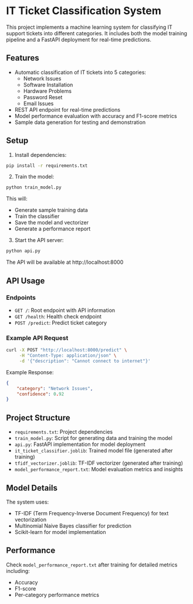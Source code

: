 # IT Ticket Classification System

This project implements a machine learning system for classifying IT support tickets into different categories. It includes both the model training pipeline and a FastAPI deployment for real-time predictions.

## Features

- Automatic classification of IT tickets into 5 categories:
  - Network Issues
  - Software Installation
  - Hardware Problems
  - Password Reset
  - Email Issues
- REST API endpoint for real-time predictions
- Model performance evaluation with accuracy and F1-score metrics
- Sample data generation for testing and demonstration

## Setup

1. Install dependencies:
```bash
pip install -r requirements.txt
```

2. Train the model:
```bash
python train_model.py
```
This will:
- Generate sample training data
- Train the classifier
- Save the model and vectorizer
- Generate a performance report

3. Start the API server:
```bash
python api.py
```
The API will be available at http://localhost:8000

## API Usage

### Endpoints

- `GET /`: Root endpoint with API information
- `GET /health`: Health check endpoint
- `POST /predict`: Predict ticket category

### Example API Request

```bash
curl -X POST "http://localhost:8000/predict" \
     -H "Content-Type: application/json" \
     -d '{"description": "Cannot connect to internet"}'
```

Example Response:
```json
{
    "category": "Network Issues",
    "confidence": 0.92
}
```

## Project Structure

- `requirements.txt`: Project dependencies
- `train_model.py`: Script for generating data and training the model
- `api.py`: FastAPI implementation for model deployment
- `it_ticket_classifier.joblib`: Trained model file (generated after training)
- `tfidf_vectorizer.joblib`: TF-IDF vectorizer (generated after training)
- `model_performance_report.txt`: Model evaluation metrics and insights

## Model Details

The system uses:
- TF-IDF (Term Frequency-Inverse Document Frequency) for text vectorization
- Multinomial Naive Bayes classifier for prediction
- Scikit-learn for model implementation

## Performance

Check `model_performance_report.txt` after training for detailed metrics including:
- Accuracy
- F1-score
- Per-category performance metrics
